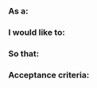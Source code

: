 ###  As a:
<!-- Label as person completing the action for the issue -->

### I would like to:
<!-- Describe in as much detail as possible the action the issue concerns -->

### So that:
<!-- Describe the outcomes of the issue -->

### Acceptance criteria:
<!-- List everything here requiored to resolve the issue -->

